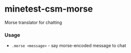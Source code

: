 # minetest-csm-morse
Morse translator for chatting
### Usage
* `.morse <message>` - say morse-encoded message to chat
